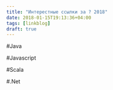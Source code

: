 ```yaml
---
title: "Интерестные ссылки за ? 2018"
date: 2018-01-15T19:13:36+04:00
tags: [linkblog]
draft: true
---
```

#Java

#Javascript

#Scala

#.Net